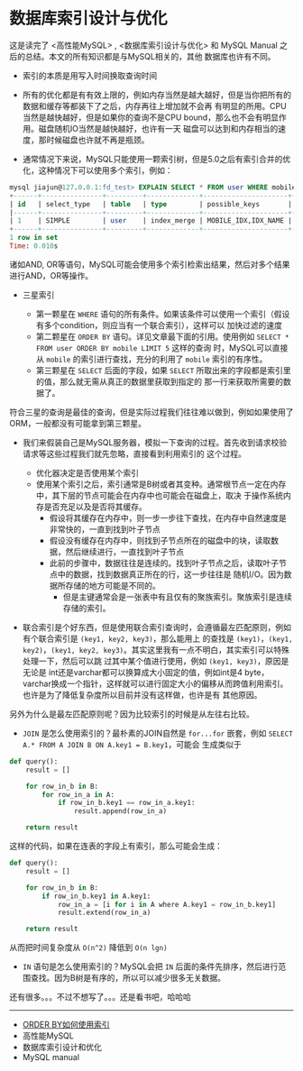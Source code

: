 # 数据库索引设计与优化

这是读完了 <高性能MySQL> , <数据库索引设计与优化> 和 MySQL Manual 之后的总结。本文的所有知识都是与MySQL相关的，其他
数据库也许有不同。

- 索引的本质是用写入时间换取查询时间

- 所有的优化都是有有效上限的，例如内存当然是越大越好，但是当你把所有的数据和缓存等都装下了之后，内存再往上增加就不会再
有明显的所用。CPU当然是越快越好，但是如果你的查询不是CPU bound，那么也不会有明显作用。磁盘随机IO当然是越快越好，也许有一天
磁盘可以达到和内存相当的速度，那时候磁盘也许就不再是瓶颈。

- 通常情况下来说，MySQL只能使用一颗索引树，但是5.0之后有索引合并的优化，这种情况下可以使用多个索引，例如：

```sql
mysql jiajun@127.0.0.1:fd_test> EXPLAIN SELECT * FROM user WHERE mobile='12345678910' OR fullname='小白';
+------+---------------+---------+-------------+---------------------+---------------------+-----------+--------+--------+-----------------------------------------------+
| id   | select_type   | table   | type        | possible_keys       | key                 | key_len   | ref    | rows   | Extra                                         |
|------+---------------+---------+-------------+---------------------+---------------------+-----------+--------+--------+-----------------------------------------------|
| 1    | SIMPLE        | user    | index_merge | MOBILE_IDX,IDX_NAME | MOBILE_IDX,IDX_NAME | 767,768   | <null> | 2      | Using union(MOBILE_IDX,IDX_NAME); Using where |
+------+---------------+---------+-------------+---------------------+---------------------+-----------+--------+--------+-----------------------------------------------+
1 row in set
Time: 0.010s
```

诸如AND, OR等语句，MySQL可能会使用多个索引检索出结果，然后对多个结果进行AND，OR等操作。

- 三星索引

    - 第一颗星在 `WHERE` 语句的所有条件。如果该条件可以使用一个索引（假设有多个condition，则应当有一个联合索引），这样可以
    加快过滤的速度
    - 第二颗星在 `ORDER BY` 语句。详见文章最下面的引用。使用例如 `SELECT * FROM user ORDER BY mobile LIMIT 5` 这样的查询
    时，MySQL可以直接从 `mobile` 的索引进行查找，充分的利用了 `mobile` 索引的有序性。
    - 第三颗星在 `SELECT` 后面的字段，如果 `SELECT` 所取出来的字段都是索引里的值，那么就无需从真正的数据里获取到指定的
    那一行来获取所需要的数据了。

符合三星的查询是最佳的查询，但是实际过程我们往往难以做到，例如如果使用了ORM，一般都没有可能拿到第三颗星。

- 我们来假装自己是MySQL服务器，模拟一下查询的过程。首先收到请求校验请求等这些过程我们就先忽略，直接看到利用索引的
这个过程。

    - 优化器决定是否使用某个索引
    - 使用某个索引之后，索引通常是B树或者其变种。通常根节点一定在内存中，其下层的节点可能会在内存中也可能会在磁盘上，取决
    于操作系统内存是否充足以及是否将其缓存。
        - 假设将其缓存在内存中，则一步一步往下查找，在内存中自然速度是非常快的，一直到找到叶子节点
        - 假设没有缓存在内存中，则找到子节点所在的磁盘中的块，读取数据，然后继续进行，一直找到叶子节点
        - 此前的步骤中，数据往往是连续的。找到叶子节点之后，读取叶子节点中的数据，找到数据真正所在的行，这一步往往是
        随机I/O。因为数据所存储的地方可能是不同的。
            - 但是主键通常会是一张表中有且仅有的聚族索引。聚族索引是连续存储的索引。

- 联合索引是个好东西，但是使用联合索引查询时，会遵循最左匹配原则，例如有个联合索引是 `(key1, key2, key3)`，那么能用上
的查找是 `(key1)`，`(key1, key2)`，`(key1, key2, key3)`。其实这里我有一点不明白，其实索引可以特殊处理一下，然后可以跳
过其中某个值进行使用，例如 `(key1, key3)`，原因是无论是 int还是varchar都可以换算成大小固定的值，例如int是4 byte，
varchar换成一个指针，这样就可以进行固定大小的偏移从而跨值利用索引。也许是为了降低复杂度所以目前并没有这样做，也许是有
其他原因。

另外为什么是最左匹配原则呢？因为比较索引的时候是从左往右比较。

- `JOIN` 是怎么使用索引的？最朴素的JOIN自然是 `for...for` 嵌套，例如 `SELECT A.* FROM A JOIN B ON A.key1 = B.key1`，可能会
生成类似于

```python
def query():
    result = []

    for row_in_b in B:
        for row_in_a in A:
            if row_in_b.key1 == row_in_a.key1:
                result.append(row_in_a)

    return result
```

这样的代码，如果在连表的字段上有索引，那么可能会生成：

```python
def query():
    result = []

    for row_in_b in B:
        if row_in_b.key1 in A.key1:
            row_in_a = [i for i in A where A.key1 = row_in_b.key1]
            result.extend(row_in_a)

    return result
```

从而把时间复杂度从 `O(n^2)` 降低到 `O(n lgn)`

- `IN` 语句是怎么使用索引的？MySQL会把 `IN` 后面的条件先排序，然后进行范围查找。因为B树是有序的，所以可以减少很多无关数据。

还有很多。。。不过不想写了。。。还是看书吧，哈哈哈

----------------

- [ORDER BY如何使用索引](https://www.percona.com/blog/2006/09/01/mysql-order-by-limit-performance-optimization/)
- 高性能MySQL
- 数据库索引设计和优化
- MySQL manual
